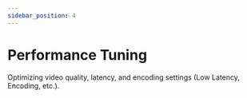 ```yaml
---
sidebar_position: 4
---
```


# Performance Tuning

Optimizing video quality, latency, and encoding settings (Low Latency, Encoding, etc.).
